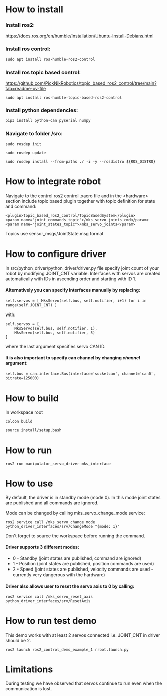 # How to install

### Install ros2:

https://docs.ros.org/en/humble/Installation/Ubuntu-Install-Debians.html


### Install ros control:
```
sudo apt install ros-humble-ros2-control
```

### Install ros topic based control:
https://github.com/PickNikRobotics/topic_based_ros2_control/tree/main?tab=readme-ov-file
```
sudo apt install ros-humble-topic-based-ros2-control
```

### Install python dependencies:
```
pip3 install python-can pyserial numpy
```

### Navigate to folder /src:
```
sudo rosdep init
```
```
sudo rosdep update
```
```
sudo rosdep install --from-paths ./ -i -y --rosdistro ${ROS_DISTRO}
```
# How to integrate robot
Navigate to the control ros2 control .xacro file and in the \<hardware> section include topic based plugin together with topic definition for state and command:
```
<plugin>topic_based_ros2_control/TopicBasedSystem</plugin>
<param name="joint_commands_topic">/mks_servo_joints_cmd</param>
<param name="joint_states_topic">/mks_servo_joints</param>
```
Topics use sensor_msgs/JointState.msg format

# How to configure driver
In src/python_driver/python_driver/driver.py file specify joint count of your robot by modifying JOINT_CNT variable. Interfaces with servos are created automatically with IDs in ascending order and starting with ID 1.

#### Alternatively you can specify interfaces manually by replacing:
```
self.servos = [ MksServo(self.bus, self.notifier, i+1) for i in range(self.JOINT_CNT) ]
```
with:
```
self.servos = [
    MksServo(self.bus, self.notifier, 1),
    MksServo(self.bus, self.notifier, 5)
]
```
where the last argument specifies servo CAN ID.

#### It is also important to specify can channel by changing *channel* argument:
```
self.bus = can.interface.Bus(interface='socketcan', channel='can0', bitrate=125000)
```

# How to build
In workspace root
```
colcon build
```
```
source install/setup.bash
```

# How to run
```
ros2 run manipulator_servo_driver mks_interface 
```

# How to use
By default, the driver is in standby mode (mode 0). In this mode joint states are published and all commands are ignored.

Mode can be changed by calling mks_servo_change_mode service:
```
ros2 service call /mks_servo_change_mode python_driver_interfaces/srv/ChangeMode "{mode: 1}"
```
Don't forget to source the workspace before running the command.

#### Driver supports 3 different modes:
- 0 - Standby (joint states are published, command are ignored)
- 1 - Position (joint states are published, position commands are used) 
- 2 - Speed (joint states are published, velocity commands are used - currently very dangerous with the hardware)  

#### Driver also allows user to reset the servo axis to 0 by calling:
```
ros2 service call /mks_servo_reset_axis python_driver_interfaces/srv/ResetAxis
```


# How to run test demo
This demo works with at least 2 servos connected i.e. JOINT_CNT in driver should be 2.
```
ros2 launch ros2_control_demo_example_1 rrbot.launch.py 
```

# Limitations
During testing we have observed that servos continue to run even when the communication is lost.